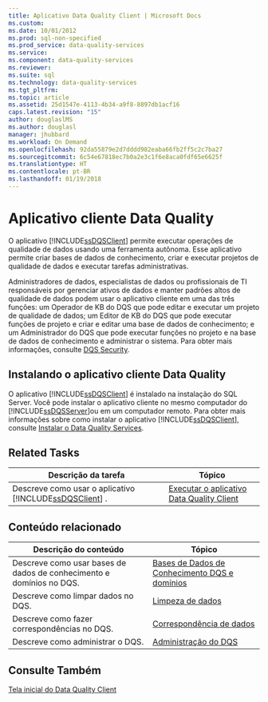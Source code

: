 ```yaml
---
title: Aplicativo Data Quality Client | Microsoft Docs
ms.custom: 
ms.date: 10/01/2012
ms.prod: sql-non-specified
ms.prod_service: data-quality-services
ms.service: 
ms.component: data-quality-services
ms.reviewer: 
ms.suite: sql
ms.technology: data-quality-services
ms.tgt_pltfrm: 
ms.topic: article
ms.assetid: 25d1547e-4113-4b34-a9f8-8897db1acf16
caps.latest.revision: "15"
author: douglaslMS
ms.author: douglasl
manager: jhubbard
ms.workload: On Demand
ms.openlocfilehash: 92da55879e2d7dddd982eaba66fb2ff5c2c7ba27
ms.sourcegitcommit: 6c54e67818ec7b0a2e3c1f6e8aca0fdf65e6625f
ms.translationtype: HT
ms.contentlocale: pt-BR
ms.lasthandoff: 01/19/2018
---
```

# <a name="data-quality-client-application"></a>Aplicativo cliente Data Quality
  O aplicativo [!INCLUDE[ssDQSClient](../includes/ssdqsclient-md.md)] permite executar operações de qualidade de dados usando uma ferramenta autônoma. Esse aplicativo permite criar bases de dados de conhecimento, criar e executar projetos de qualidade de dados e executar tarefas administrativas.  
  
 Administradores de dados, especialistas de dados ou profissionais de TI responsáveis por gerenciar ativos de dados e manter padrões altos de qualidade de dados podem usar o aplicativo cliente em uma das três funções: um Operador de KB do DQS que pode editar e executar um projeto de qualidade de dados; um Editor de KB do DQS que pode executar funções de projeto e criar e editar uma base de dados de conhecimento; e um Administrador do DQS que pode executar funções no projeto e na base de dados de conhecimento e administrar o sistema. Para obter mais informações, consulte [DQS Security](../data-quality-services/dqs-security.md).  
  
## <a name="installing-the-data-quality-client-application"></a>Instalando o aplicativo cliente Data Quality  
 O aplicativo [!INCLUDE[ssDQSClient](../includes/ssdqsclient-md.md)] é instalado na instalação do SQL Server. Você pode instalar o aplicativo cliente no mesmo computador do [!INCLUDE[ssDQSServer](../includes/ssdqsserver-md.md)]ou em um computador remoto. Para obter mais informações sobre como instalar o aplicativo [!INCLUDE[ssDQSClient](../includes/ssdqsclient-md.md)], consulte [Instalar o Data Quality Services](../data-quality-services/install-windows/install-data-quality-services.md).  
  
## <a name="related-tasks"></a>Related Tasks  
  
|Descrição da tarefa|Tópico|  
|----------------------|-----------|  
|Descreve como usar o aplicativo [!INCLUDE[ssDQSClient](../includes/ssdqsclient-md.md)] .|[Executar o aplicativo Data Quality Client](../data-quality-services/run-the-data-quality-client-application.md)|  
  
## <a name="related-content"></a>Conteúdo relacionado  
  
|Descrição do conteúdo|Tópico|  
|-------------------------|-----------|  
|Descreve como usar bases de dados de conhecimento e domínios no DQS.|[Bases de Dados de Conhecimento DQS e domínios](../data-quality-services/dqs-knowledge-bases-and-domains.md)|  
|Descreve como limpar dados no DQS.|[Limpeza de dados](../data-quality-services/data-cleansing.md)|  
|Descreve como fazer correspondências no DQS.|[Correspondência de dados](../data-quality-services/data-matching.md)|  
|Descreve como administrar o DQS.|[Administração do DQS](../data-quality-services/dqs-administration.md)|  
  
## <a name="see-also"></a>Consulte Também  
 [Tela inicial do Data Quality Client](../data-quality-services/data-quality-client-home-screen.md)  
  
  
